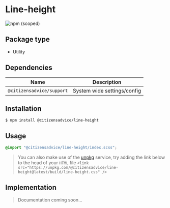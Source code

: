 # Line-height

![npm (scoped)](https://img.shields.io/npm/v/@citizensadvice/line-height.svg)

## Package type

- Utility

## Dependencies

| Name                      | Description                 |
| ------------------------- | --------------------------- |
| `@citizensadvice/support` | System wide settings/config |

## Installation

```shell
$ npm install @citizensadvice/line-height
```

## Usage

```scss
@import "@citizensadvice/line-height/index.scss";
```

> You can also make use of the [unpkg](https://unpkg.com) service, try adding the link below to the head of your `HTML` file
> `<link src="https://unpkg.com/@citizensadvice/line-height@latest/build/line-height.css" />`

## Implementation

> Documentation coming soon...